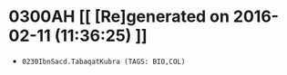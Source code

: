 # 0300AH [[ [Re]generated on 2016-02-11 (11:36:25) ]]

* `0230IbnSacd.TabaqatKubra (TAGS: BIO,COL)`
